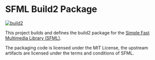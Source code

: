 # SFML Build2 Package

[![build2](https://github.com/build2-packaging/sfml/actions/workflows/build2.yml/badge.svg)](https://github.com/build2-packaging/sfml/actions/workflows/build2.yml)

This project builds and defines the build2 package for the [Simple Fast Multimedia Library (SFML)](https://www.sfml-dev.org/index.php).

The packaging code is licensed under the MIT License, the upstream artifacts are licensed under the terms and conditions of SFML.